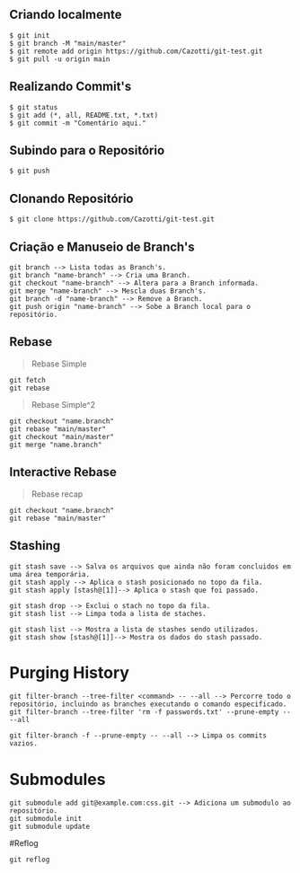 ## Criando localmente
```
$ git init
$ git branch -M "main/master" 
$ git remote add origin https://github.com/Cazotti/git-test.git
$ git pull -u origin main
```

## Realizando Commit's
```
$ git status
$ git add (*, all, README.txt, *.txt)
$ git commit -m "Comentário aqui."
```

## Subindo para o Repositório
```
$ git push
```

## Clonando Repositório
```
$ git clone https://github.com/Cazotti/git-test.git
```

## Criação e Manuseio de Branch's
```
git branch --> Lista todas as Branch's.
git branch "name-branch" --> Cria uma Branch.
git checkout "name-branch" --> Altera para a Branch informada.
git merge "name-branch" --> Mescla duas Branch's.
git branch -d "name-branch" --> Remove a Branch.
git push origin "name-branch" --> Sobe a Branch local para o repositório.
```

## Rebase
> Rebase Simple
```
git fetch
git rebase
```
> Rebase Simple^2
```
git checkout "name.branch"
git rebase "main/master"
git checkout "main/master"
git merge "name.branch"
```
## Interactive Rebase
> Rebase recap
```
git checkout "name.branch"
git rebase "main/master"
```

## Stashing
```
git stash save --> Salva os arquivos que ainda não foram concluidos em uma área temporária.
git stash apply --> Aplica o stash posicionado no topo da fila.
git stash apply [stash@[1]]--> Aplica o stash que foi passado. 

git stash drop --> Exclui o stach no topo da fila. 
git stash list --> Limpa toda a lista de staches.

git stash list --> Mostra a lista de stashes sendo utilizados.
git stash show [stash@[1]]--> Mostra os dados do stash passado.
```

# Purging History
```
git filter-branch --tree-filter <command> -- --all --> Percorre todo o repositório, incluindo as branches executando o comando especificado.
git filter-branch --tree-filter 'rm -f passwords.txt' --prune-empty -- --all

git filter-branch -f --prune-empty -- --all --> Limpa os commits vazios.
```

# Submodules
```
git submodule add git@example.com:css.git --> Adiciona um submodulo ao repositório.
git submodule init
git submodule update
```
#Reflog
```
git reflog
```

